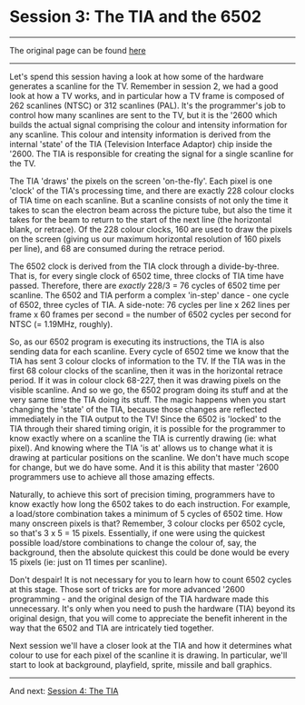 # Session 3: The TIA and the 6502
---
The original page can be found [here](http://atariage.com/forums/topic/27188-session-3-the-tia-and-the-6502)

---

Let's spend this session having a look at how some of the hardware generates a scanline for the TV.
Remember in session 2, we had a good look at how a TV works, and in particular how a TV frame is composed
of 262 scanlines (NTSC) or 312 scanlines (PAL). It's the programmer's job to control how many scanlines
are sent to the TV, but it is the '2600 which builds the actual signal comprising the colour and intensity
information for any scanline. This colour and intensity information is derived from the internal 'state'
of the TIA (Television Interface Adaptor) chip inside the '2600. The TIA is responsible for creating the
signal for a single scanline for the TV.

The TIA 'draws' the pixels on the screen 'on-the-fly'. Each pixel is one 'clock' of the TIA's processing
time, and there are exactly 228 colour clocks of TIA time on each scanline. But a scanline consists of
not only the time it takes to scan the electron beam across the picture tube, but also the time it takes
for the beam to return to the start of the next line (the horizontal blank, or retrace). Of the 228 colour
clocks, 160 are used to draw the pixels on the screen (giving us our maximum horizontal resolution of 160
pixels per line), and 68 are consumed during the retrace period.

The 6502 clock is derived from the TIA clock through a divide-by-three. That is, for every single clock of
6502 time, three clocks of TIA time have passed. Therefore, there are *exactly* 228/3 = 76 cycles of 6502
time per scanline. The 6502 and TIA perform a complex 'in-step' dance - one cycle of 6502, three cycles of
TIA. A side-note: 76 cycles per line x 262 lines per frame x 60 frames per second = the number of 6502
cycles per second for NTSC (= 1.19MHz, roughly).

So, as our 6502 program is executing its instructions, the TIA is also sending data for each scanline.
Every cycle of 6502 time we know that the TIA has sent 3 colour clocks of information to the TV. If the
TIA was in the first 68 colour clocks of the scanline, then it was in the horizontal retrace period.
If it was in colour clock 68-227, then it was drawing pixels on the visible scanline. And so we go, the
6502 program doing its stuff and at the very same time the TIA doing its stuff. The magic happens when
you start changing the 'state' of the TIA, because those changes are reflected immediately in the TIA
output to the TV! Since the 6502 is 'locked' to the TIA through their shared timing origin, it is possible
for the programmer to know exactly where on a scanline the TIA is currently drawing (ie: what pixel).
And knowing where the TIA 'is at' allows us to change what it is drawing at particular positions on the
scanline. We don't have much scope for change, but we do have some. And it is this ability that master
'2600 programmers use to achieve all those amazing effects.

Naturally, to achieve this sort of precision timing, programmers have to know exactly how long the 6502
takes to do each instruction. For example, a load/store combination takes a minimum of 5 cycles of 6502
time. How many onscreen pixels is that? Remember, 3 colour clocks per 6502 cycle, so that's
3 x 5 = 15 pixels. Essentially, if one were using the quickest possible load/store combinations to
change the colour of, say, the background, then the absolute quickest this could be done would be
every 15 pixels (ie: just on 11 times per scanline).

Don't despair! It is not necessary for you to learn how to count 6502 cycles at this stage. Those sort
of tricks are for more advanced '2600 programming - and the original design of the TIA hardware made
this unnecessary. It's only when you need to push the hardware (TIA) beyond its original design, that
you will come to appreciate the benefit inherent in the way that the 6502 and TIA are intricately tied
together.

Next session we'll have a closer look at the TIA and how it determines what colour to use for each pixel
of the scanline it is drawing. In particular, we'll start to look at background, playfield, sprite,
missile and ball graphics.

---
And next: [Session 4: The TIA](/docs/atariage/thetia.md)
